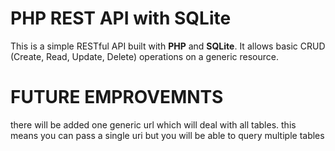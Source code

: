 # PHP REST API with SQLite

This is a simple RESTful API built with **PHP** and **SQLite**. It allows basic CRUD (Create, Read, Update, Delete) operations on a generic  resource.


# FUTURE EMPROVEMNTS

there will be added one generic url which will deal with all tables. this means you can pass a single uri but you will be able to query multiple tables

